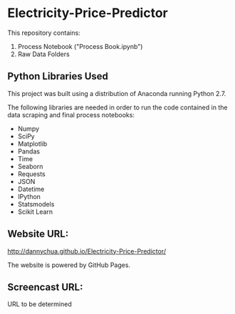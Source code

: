 # Electricity-Price-Predictor

This repository contains:

1. Process Notebook ("Process Book.ipynb")
2. Raw Data Folders

## Python Libraries Used

This project was built using a distribution of Anaconda running Python 2.7.

The following libraries are needed in order to run the code contained in the data scraping and final process notebooks:
* Numpy
* SciPy
* Matplotlib
* Pandas
* Time
* Seaborn
* Requests
* JSON
* Datetime
* IPython
* Statsmodels
* Scikit Learn

## Website URL:

http://dannychua.github.io/Electricity-Price-Predictor/

The website is powered by GitHub Pages.

## Screencast URL:

URL to be determined
